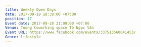 ```yaml
---
title: Weekly Open Days
date: 2017-09-18 18:38:00 +07:00
position: 17
Event date: 2017-09-28 21:00:00 +07:00
Venue: Toong Coworking space Tô Ngọc Vân
Event URL: https://www.facebook.com/events/337513560041453/
Genre: lifestyle
---
```


